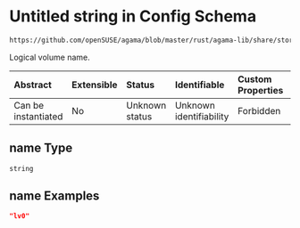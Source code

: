 # Untitled string in Config Schema

```txt
https://github.com/openSUSE/agama/blob/master/rust/agama-lib/share/storage.schema.json#/$defs/thinPoolLogicalVolume/properties/name
```

Logical volume name.

| Abstract            | Extensible | Status         | Identifiable            | Custom Properties | Additional Properties | Access Restrictions | Defined In                                                          |
| :------------------ | :--------- | :------------- | :---------------------- | :---------------- | :-------------------- | :------------------ | :------------------------------------------------------------------ |
| Can be instantiated | No         | Unknown status | Unknown identifiability | Forbidden         | Allowed               | none                | [storage.schema.json\*](storage.schema.json "open original schema") |

## name Type

`string`

## name Examples

```json
"lv0"
```
